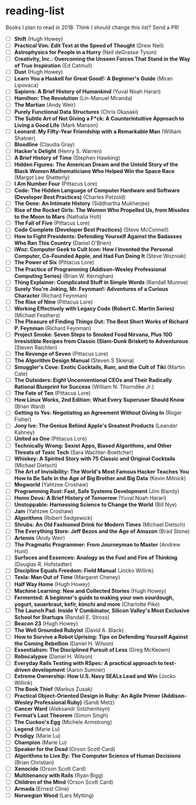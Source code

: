 # reading-list

Books I plan to read in 2018. Think I should change this list? Send a PR!

 - [ ] **Shift** (Hugh Howey)
 - [ ] **Practical Vim: Edit Text at the Speed of Thought** (Drew Neil)
 - [ ] **Astrophysics for People in a Hurry** (Neil deGrasse Tyson)
 - [ ] **Creativity, Inc.: Overcoming the Unseen Forces That Stand in the Way of True Inspiration** (Ed Catmull)
 - [ ] **Dust** (Hugh Howey)
 - [ ] **Learn You a Haskell for Great Good!: A Beginner's Guide** (Miran Lipovaca)
 - [ ] **Sapiens: A Brief History of Humankind** (Yuval Noah Harari)
 - [ ] **Hamilton: The Revolution** (Lin-Manuel Miranda)
 - [ ] **The Martian** (Andy Weir)
 - [ ] **Purely Functional Data Structures** (Chris Okasaki)
 - [ ] **The Subtle Art of Not Giving a F*ck: A Counterintuitive Approach to Living a Good Life** (Mark Manson)
 - [ ] **Leonard: My Fifty-Year Friendship with a Remarkable Man** (William Shatner)
 - [ ] **Bloodline** (Claudia Gray)
 - [ ] **Hacker's Delight** (Henry S. Warren)
 - [ ] **A Brief History of Time** (Stephen Hawking)
 - [ ] **Hidden Figures: The American Dream and the Untold Story of the Black Women Mathematicians Who Helped Win the Space Race** (Margot Lee Shetterly)
 - [ ] **I Am Number Four** (Pittacus Lore)
 - [ ] **Code: The Hidden Language of Computer Hardware and Software (Developer Best Practices)** (Charles Petzold)
 - [ ] **The Gene: An Intimate History** (Siddhartha Mukherjee)
 - [ ] **Rise of the Rocket Girls: The Women Who Propelled Us, from Missiles to the Moon to Mars** (Nathalia Holt)
 - [ ] **The Fall of Five** (Pittacus Lore)
 - [ ] **Code Complete (Developer Best Practices)** (Steve McConnell)
 - [ ] **How to Fight Presidents: Defending Yourself Against the Badasses Who Ran This Country** (Daniel O'Brien)
 - [ ] **iWoz: Computer Geek to Cult Icon: How I Invented the Personal Computer, Co-Founded Apple, and Had Fun Doing It** (Steve Wozniak)
 - [ ] **The Power of Six** (Pittacus Lore)
 - [ ] **The Practice of Programming (Addison-Wesley Professional Computing Series)** (Brian W. Kernighan)
 - [ ] **Thing Explainer: Complicated Stuff in Simple Words** (Randall Munroe)
 - [ ] **Surely You're Joking, Mr. Feynman!: Adventures of a Curious Character** (Richard Feynman)
 - [ ] **The Rise of Nine** (Pittacus Lore)
 - [ ] **Working Effectively with Legacy Code (Robert C. Martin Series)** (Michael Feathers)
 - [ ] **The Pleasure of Finding Things Out: The Best Short Works of Richard P. Feynman** (Richard Feynman)
 - [ ] **Project Smoke: Seven Steps to Smoked Food Nirvana, Plus 100 Irresistible Recipes from Classic (Slam-Dunk Brisket) to Adventurous** (Steven Raichlen)
 - [ ] **The Revenge of Seven** (Pittacus Lore)
 - [ ] **The Algorithm Design Manual** (Steven S Skiena)
 - [ ] **Smuggler's Cove: Exotic Cocktails, Rum, and the Cult of Tiki** (Martin Cate)
 - [ ] **The Outsiders: Eight Unconventional CEOs and Their Radically Rational Blueprint for Success** (William N. Thorndike Jr.)
 - [ ] **The Fate of Ten** (Pittacus Lore)
 - [ ] **How Linux Works, 2nd Edition: What Every Superuser Should Know** (Brian Ward)
 - [ ] **Getting to Yes: Negotiating an Agreement Without Giving In** (Roger Fisher)
 - [ ] **Jony Ive: The Genius Behind Apple's Greatest Products** (Leander Kahney)
 - [ ] **United as One** (Pittacus Lore)
 - [ ] **Technically Wrong: Sexist Apps, Biased Algorithms, and Other Threats of Toxic Tech** (Sara Wachter-Boettcher)
 - [ ] **Whiskey: A Spirited Story with 75 Classic and Original Cocktails** (Michael Dietsch)
 - [ ] **The Art of Invisibility: The World's Most Famous Hacker Teaches You How to Be Safe in the Age of Big Brother and Big Data** (Kevin Mitnick)
 - [ ] **Mogworld** (Yahtzee Croshaw)
 - [ ] **Programming Rust: Fast, Safe Systems Development** (Jim Blandy)
 - [ ] **Homo Deus: A Brief History of Tomorrow** (Yuval Noah Harari)
 - [ ] **Unstoppable: Harnessing Science to Change the World** (Bill Nye)
 - [ ] **Jam** (Yahtzee Croshaw)
 - [ ] **Algorithms** (Robert Sedgewick)
 - [ ] **Shrubs: An Old Fashioned Drink for Modern Times** (Michael Dietsch)
 - [ ] **The Everything Store: Jeff Bezos and the Age of Amazon** (Brad Stone)
 - [ ] **Artemis** (Andy Weir)
 - [ ] **The Pragmatic Programmer: From Journeyman to Master** (Andrew Hunt)
 - [ ] **Surfaces and Essences: Analogy as the Fuel and Fire of Thinking** (Douglas R. Hofstadter)
 - [ ] **Discipline Equals Freedom: Field Manual** (Jocko Willink)
 - [ ] **Tesla: Man Out of Time** (Margaret Cheney)
 - [ ] **Half Way Home** (Hugh Howey)
 - [ ] **Machine Learning: New and Collected Stories** (Hugh Howey)
 - [ ] **Fermented: A beginner's guide to making your own sourdough, yogurt, sauerkraut, kefir, kimchi and more** (Charlotte Pike)
 - [ ] **The Launch Pad: Inside Y Combinator, Silicon Valley's Most Exclusive School for Startups** (Randall E. Stross)
 - [ ] **Beacon 23** (Hugh Howey)
 - [ ] **The Well Grounded Rubyist** (David A. Black)
 - [ ] **How to Survive a Robot Uprising: Tips on Defending Yourself Against the Coming Rebellion** (Daniel H. Wilson)
 - [ ] **Essentialism: The Disciplined Pursuit of Less** (Greg McKeown)
 - [ ] **Robocalypse** (Daniel H. Wilson)
 - [ ] **Everyday Rails Testing with RSpec: A practical approach to test-driven development** (Aaron Sumner)
 - [ ] **Extreme Ownership: How U.S. Navy SEALs Lead and Win** (Jocko Willink)
 - [ ] **The Book Thief** (Markus Zusak)
 - [ ] **Practical Object-Oriented Design in Ruby: An Agile Primer (Addison-Wesley Professional Ruby)** (Sandi Metz)
 - [ ] **Cancer Ward** (Aleksandr Solzhenitsyn)
 - [ ] **Fermat’s Last Theorem** (Simon Singh)
 - [ ] **The Cuckoo's Egg** (Michele Armstrong)
 - [ ] **Legend** (Marie Lu)
 - [ ] **Prodigy** (Marie Lu)
 - [ ] **Champion** (Marie Lu)
 - [ ] **Speaker for the Dead** (Orson Scott Card)
 - [ ] **Algorithms to Live By: The Computer Science of Human Decisions** (Brian Christian)
 - [ ] **Xenocide** (Orson Scott Card)
 - [ ] **Multitenancy with Rails** (Ryan Bigg)
 - [ ] **Children of the Mind** (Orson Scott Card)
 - [ ] **Armada** (Ernest Cline)
 - [ ] **Norwegian Wood** (Lars Mytting)
